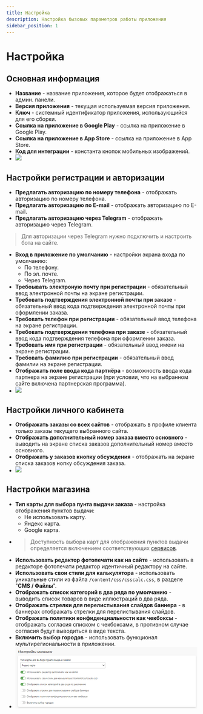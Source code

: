 ```yaml
---
title: Настройка
description: Настройка бызовых параметров работы приложения
sidebar_position: 1
---
```


# Настройка
## Основная информация
* __Название__ - название приложения, которое будет отображаться в админ. панели.
* __Версия приложения__ - текущая используемая версия приложения. 
* __Ключ__ - системный идентификатор приложения, использующийся для его сборки.
* __Ссылка на приложение в Google Play__ - cсылка на приложение в Google Play.
* __Ссылка на приложение в App Store__ - cсылка на приложение в App Store.
* __Код для интеграции__ - константа кнопок мобильных изображений.
* ![](../_media/app/settings-general.png)

## Настройки регистрации и авторизации
* __Предлагать авторизацию по номеру телефона__ - отображать авторизацию по номеру телефона.
* __Предлагать авторизацию по E-mail__ - отображать авторизацию по E-mail.
* __Предлагать авторизацию через Telegram__ - отображать авторизацию через Telegram.
> Для авторизации через Telegram нужно подключить и настроить бота на сайте.
* __Вход в приложение по умолчанию__ - настройки экрана входа по умолчанию:
    + По телефону.
    + По эл. почте.
    + Через Telegram.
* __Требоывать электроную почту при регистрации__ - обязательный ввод электронной почты на экране регистрации.
* __Требовать подтверждения электронной почты при заказе__ - обязательный ввод кода подтверждения электронной почты при оформлении заказа. 
* __Требовать телефон при регистрации__ - обязательный ввод телефона на экране регистрации.
* __Требовать подтверждения телефона при заказе__ - обязательный ввод кода подтверждения телефона при оформлении заказа. 
* __Требовать имя при регистрации__ - обязательный ввод имени на экране регистрации.
* __Требовать фамилию при регистрации__ - обязательный ввод фамилии на экране регистрации.
* __Отображать поле ввода кода партнёра__ - возможность ввода кода партнера на экране регистрации (при условии, что на выбранном сайте включена партнерская программа).
* ![](../_media/app/app02.png)

## Настройки личного кабинета
* __Отображать заказы со всех сайтов__ - отображать в профиле клиента только заказы текущего выбранного сайта.
* __Отображать дополнительный номер заказа вместо основного__ - выводить на экране списка заказов дополнительный номер вместо основного.
* __Отображать у заказов кнопку обсуждения__ - отображать на экране списка заказов нопку обсуждения заказа.
* ![](../_media/app/app03.png)

## Настройки магазина
* __Тип карты для выбора пунта выдачи заказа__ - настройка отображения пунктов выдачи:
    + Не использовать карту.
    + Яндекс карта.
    + Google карта.
* > Доступность выбора карт для отображения пунктов выдачи определяется включением соответствующих [сервисов](/app/serviсes).
* __Использовать редактор фотопечати как на сайте__ - использовать в редакторе фотопечати редактор идентичный редактору на сайте.
* __Использовать свои стили для калькулятора__ - использовать уникальные стили из файла `/content/css/csscalc.css`, в разделе "__CMS / Файлы__".
* __Отображать список категорий в два ряда по умолчанию__ - выводить список товаров в виде иллюстраций в два ряда.
* __Отображать стрелки для перелистывания слайдов баннера__ - в баннерах отображать стрелки для перелистывания слайдов.
* __Отображать политики конфиденциальности как чекбоксы__ - отображать согласия списком с чекбоксами, в противном случае согласия будут выводиться в виде текста.
* __Включить выбор городов__ -  использовать функционал мультирегиональности в приложении.
* ![](../_media/app/settings-shop.png)